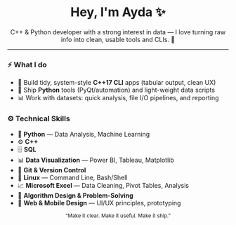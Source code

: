 <h1 align="center">Hey, I'm Ayda ✨</h1>
<p align="center">
  C++ & Python developer with a strong interest in data — I love turning raw info into clean, usable tools and CLIs. 🚀
</p>

---

### ⚡ What I do
- 🧩 Build tidy, system-style **C++17 CLI** apps (tabular output, clean UX)
- 🐍 Ship **Python** tools (PyQt/automation) and light-weight data scripts
- 📊 Work with datasets: quick analysis, file I/O pipelines, and reporting


### ⚙️ Technical Skills
- 🐍 **Python** — Data Analysis, Machine Learning
- ⚙️ **C++**
- 🗄️ **SQL**
- 📊 **Data Visualization** — Power BI, Tableau, Matplotlib
- 🌱 **Git & Version Control**
- 🐧 **Linux** — Command Line, Bash/Shell
- 📈 **Microsoft Excel** — Data Cleaning, Pivot Tables, Analysis
- 🧩 **Algorithm Design & Problem-Solving**
- 🎨 **Web & Mobile Design** — UI/UX principles, prototyping




<p align="center">
  <sub>“Make it clear. Make it useful. Make it ship.”</sub>
</p>
